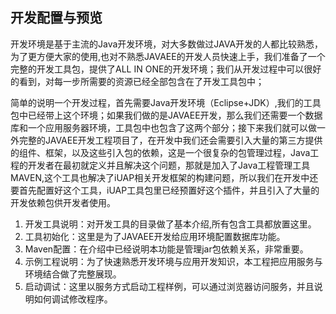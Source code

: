 
## 开发配置与预览

开发环境是基于主流的Java开发环境，对大多数做过JAVA开发的人都比较熟悉，为了更方便大家的使用,也对不熟悉JAVAEE的开发人员快速上手，我们准备了一个完整的开发工具包，提供了ALL IN ONE的开发环境；我们从开发过程中可以很好的看到，对每一步所需要的资源已经全部包含在了开发工具包中；

简单的说明一个开发过程，首先需要Java开发环境（Eclipse+JDK）,我们的工具包中已经带上这个环境；如果我们做的是JAVAEE开发，那么我们还需要一个数据库和一个应用服务器环境，工具包中也包含了这两个部分；接下来我们就可以做一外完整的JAVAEE开发工程项目了，在开发中我们还会需要引入大量的第三方提供的组件、框架，以及这些引入包的依赖，这是一个很复杂的包管理过程，Java工程的开发者在最初就定义并且解决这个问题，那就是加入了Java工程管理工具MAVEN,这个工具也解决了iUAP相关开发框架的构建问题，所以我们在开发中还要首先配置好这个工具，iUAP工具包里已经预置好这个插件，并且引入了大量的开发依赖包供开发者使用。

1. 开发工具说明：对开发工具的目录做了基本介绍,所有包含工具都放置这里。
2. 工具初始化：这里是为了JAVAEE开发给应用环境配置数据库功能。
3. Maven配置：在介绍中已经说明本功能是管理jar包依赖关系，非常重要。
4. 示例工程说明：为了快速熟悉开发环境与应用开发知识，本工程把应用服务与环境结合做了完整展现。
5. 启动调试：这里以服务方式启动工程样例，可以通过浏览器访问服务，并且说明如何调试修改程序。
